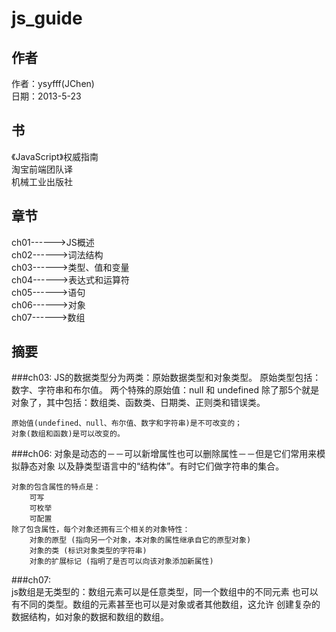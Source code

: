 js_guide
========
作者
--------
作者：ysyfff(JChen)<br/>
日期：2013-5-23

书
--------
《JavaScript》权威指南<br/>
淘宝前端团队译<br/>
机械工业出版社

章节
--------
ch01------>JS概述<br/>
ch02------>词法结构<br/>
ch03------>类型、值和变量<br/>
ch04------>表达式和运算符<br/>
ch05------>语句<br/>
ch06------>对象<br/>
ch07------>数组<br/>

摘要
--------
###ch03: 
    JS的数据类型分为两类：原始数据类型和对象类型。
    原始类型包括：数字、字符串和布尔值。
    两个特殊的原始值：null 和 undefined
    除了那5个就是对象了，其中包括：数组类、函数类、日期类、正则类和错误类。
    
    原始值(undefined、null、布尔值、数字和字符串)是不可改变的；
    对象(数组和函数)是可以改变的。
###ch06:
    对象是动态的－－可以新增属性也可以删除属性－－但是它们常用来模拟静态对象
    以及静类型语言中的“结构体”。有时它们做字符串的集合。
    
    对象的包含属性的特点是：
        可写
        可枚举
        可配置
    除了包含属性，每个对象还拥有三个相关的对象特性：
        对象的原型 (指向另一个对象，本对象的属性继承自它的原型对象)
        对象的类 (标识对象类型的字符串)
        对象的扩展标记 (指明了是否可以向该对象添加新属性)
###ch07:    
    js数组是无类型的：数组元素可以是任意类型，同一个数组中的不同元素
    也可以有不同的类型。数组的元素甚至也可以是对象或者其他数组，这允许
    创建复杂的数据结构，如对象的数据和数组的数组。
    
    
